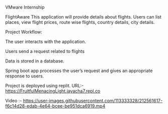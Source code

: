 VMware Internship


FlightAware
This application will provide details about flights. Users can list places, view flight prices, route wise flights, country details, city details. 

Project Workflow:

The user interacts with the application.

Users send a request related to flights

Data is stored in a database.

Spring boot app processes the user’s request and gives an appropriate response to users.

Project is deployed using replit.
URL:-https://FruitfulMenacingLight.jayacha7.repl.co


Video :-
https://user-images.githubusercontent.com/113333328/212561617-f6c14d28-edab-4e64-bcee-be951dca6919.mp4

